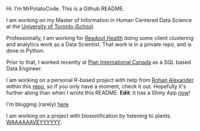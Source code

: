 Hi. I’m MrPotatoCode. This is a Github README.

I am working on my Master of Information in Human Centered Data Science at the [University of Toronto iSchool](https://ischool.utoronto.ca/current-students/programs-courses/programs-of-study/master-of-information/human-centred-data-science-hcds/).

Professionally, I am working for [Readout Health](https://mybiosense.com/) doing some client clustering and analytics work as a Data Scientist. That work is in a private repo, and is done in Python. 

Prior to that, I worked recently at [Plan International Canada](https://stories.plancanada.ca/) as a SQL based Data Engineer. 

I am working on a personal R-based project with help from [Rohan Alexander](https://rohanalexander.com/) within this [repo](https://github.com/mrpotatocode/COFEE_COFFEE_COFFEE), so if you only have a moment, check it out. Hopefully it's further along than when I wrote this README. **Edit**: it has a Shiny App [now](https://mrpotatocode.shinyapps.io/FavouriteCoffees/)!

I'm blogging (rarely) [here](https://write.as/mrpotatocode/).

I am working on a project with biosonification by listening to plants. [WAAAAAAVEYYYYYY](https://soundcloud.com/mrplantwave).
